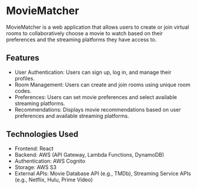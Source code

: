 # MovieMatcher

MovieMatcher is a web application that allows users to create or join virtual rooms to collaboratively choose a movie to watch based on their preferences and the streaming platforms they have access to.

## Features

- User Authentication: Users can sign up, log in, and manage their profiles.
- Room Management: Users can create and join rooms using unique room codes.
- Preferences: Users can set movie preferences and select available streaming platforms.
- Recommendations: Displays movie recommendations based on user preferences and available streaming platforms.

## Technologies Used

- Frontend: React
- Backend: AWS (API Gateway, Lambda Functions, DynamoDB)
- Authentication: AWS Cognito
- Storage: AWS S3
- External APIs: Movie Database API (e.g., TMDb), Streaming Service APIs (e.g., Netflix, Hulu, Prime Video)
